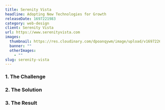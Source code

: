 ```yaml
---
title: Serenity Vista
headline: Adopting New Technologies for Growth
releaseDate: 1697221983
category: web-design
client: Serenity Vista
url: https://www.serenityvista.com
images: 
  thumbnail: https://res.cloudinary.com/dpoanqywm/image/upload/v1697226178/64a87d1e1ac0d84678792666_Untitled_design_10_e9kgws.jpg
  banner: ""
  otherImages: 
    - ""
slug: serenity-vista
---
```


### 1. The Challenge


### 2. The Solution


### 3. The Result
